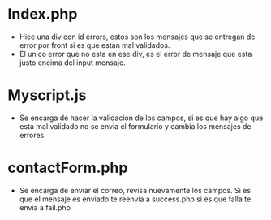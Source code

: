 # Index.php
- Hice una div con id errors, estos son los mensajes que se entregan de error por front si es que estan mal validados.
- El unico error que no esta en ese div, es el error de mensaje que esta justo encima del input mensaje.

# Myscript.js
- Se encarga de hacer la validacion de los campos, si es que hay algo que esta mal validado no se envia el formulario y cambia los mensajes de errores

# contactForm.php
- Se encarga de enviar el correo, revisa nuevamente los campos. Si es que el mensaje es enviado te reenvia a success.php si es que falla te envia a fail.php
